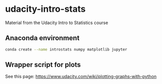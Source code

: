 # udacity-intro-stats

Material from the Udacity Intro to Statistics course

## Anaconda environment

``` bash
conda create --name introstats numpy matplotlib jupyter
```

## Wrapper script for plots

See this page: https://www.udacity.com/wiki/plotting-graphs-with-python